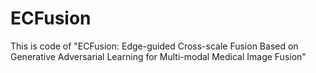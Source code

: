 # ECFusion
This is code of "ECFusion: Edge-guided Cross-scale Fusion Based on Generative Adversarial Learning for Multi-modal Medical Image Fusion"
